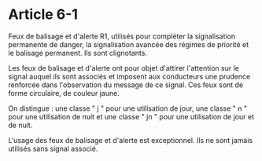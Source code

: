 # Article 6-1

Feux de balisage et d'alerte R1, utilisés pour compléter la signalisation permanente de danger, la signalisation avancée des régimes de priorité et le balisage permanent. Ils sont clignotants.

Les feux de balisage et d'alerte ont pour objet d'attirer l'attention sur le signal auquel ils sont associés et imposent aux conducteurs une prudence renforcée dans l'observation du message de ce signal. Ces feux sont de forme circulaire, de couleur jaune.

On distingue : une classe " j " pour une utilisation de jour, une classe " n " pour une utilisation de nuit et une classe " jn " pour une utilisation de jour et de nuit.

L'usage des feux de balisage et d'alerte est exceptionnel. Ils ne sont jamais utilisés sans signal associé.
